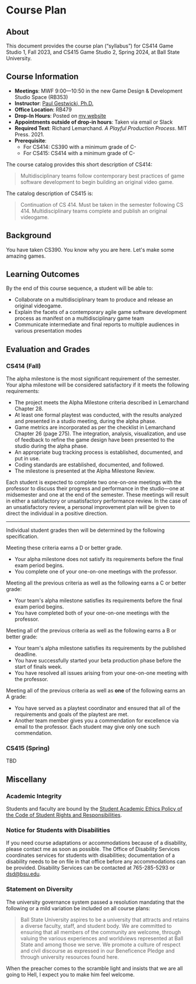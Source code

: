 # Course Plan

## About

This document provides the course plan (&ldquo;syllabus&rdquo;) for 
CS414 Game Studio 1, Fall 2023, 
and 
CS415 Game Studio 2, Spring 2024,
at Ball State University.

## Course Information

- **Meetings**: MWF 9:00&mdash;10:50 in the new Game Design & Development Studio Space (RB353)
- **Instructor**: [Paul Gestwicki, Ph.D.](https://www.cs.bsu.edu/~pvgestwicki)
- **Office Location**: RB479
- **Drop-In Hours**: Posted on [my website](https://www.cs.bsu.edu/~pvgestwicki)
- **Appointments outside of drop-in hours**: Taken via email or Slack
- **Required Text**: Richard Lemarchand. _A Playful Production Process_. MIT Press. 2021.
- **Prerequisite**: 
    - For CS414: CS390 with a minimum grade of C-
    - For CS415: CS414 with a minimum grade of C-

The course catalog provides this short description of CS414:
> Multidisciplinary teams follow contemporary best practices of game software
> development to begin building an original video game.

The catalog description of CS415 is:
> Continuation of CS 414.  Must be taken in the semester following CS 414.
> Multidisciplinary teams complete and publish an original videogame. 

## Background

You have taken CS390. You know why you are here. Let's make some amazing games.

## Learning Outcomes

By the end of this course sequence, a student will be able to:
- Collaborate on a multidisciplinary team to produce and release an original videogame.
- Explain the facets of a contemporary agile game software development process as manifest on a multidisciplinary game team
- Communicate intermediate and final reports to multiple audiences in various presentation modes

## Evaluation and Grades

### CS414 (Fall)

The alpha milestone is the most significant requirement of the semester. Your alpha milestone
will be considered satisfactory if it meets the following requirements:
- The project meets the Alpha Milestone criteria described in Lemarchand Chapter
  28.
- At least one formal playtest was conducted, with the results analyzed and
  presented in a studio meeting, during the alpha phase.
- Game metrics are incorporated as per the checklist in Lemarchand Chapter 26
  (page 275). The integration, analysis, visualization, and use of feedback to
  refine the game design have been presented to the studio during the alpha
  phase.
- An appropriate bug tracking process is established, documented, and put in
  use.
- Coding standards are established, documented, and followed.
- The milestone is presented at the Alpha Milestone Review.

Each student is expected to complete two one-on-one meetings with the professor
to discuss their progress and performance in the studio&mdash;one at midsemester
and one at the end of the semester. These meetings will result in either a
satisfactory or unsatisfactory performance review. In the case of an
unsatisfactory review, a personal improvement plan will be given to direct the
individual in a positive direction.

---

Individual student grades then will be determined by the following specification.

Meeting these criteria earns a D or better grade.
- Your alpha milestone does not satisfy its requirements before the final exam period begins.
- You complete one of your one-on-one meetings with the professor.
 
Meeting all the previous criteria as well as the following earns a C or better grade:
- Your team's alpha milestone satisfies its requirements before the final exam period begins.
- You have completed both of your one-on-one meetings with the professor.

Meeting all of the previous criteria as well as the following
earns a B or better grade:
- Your team's alpha milestone satisfies its requirements by the published deadline.
- You have successfully started your beta production phase before the start of finals week.
- You have resolved all issues arising from your one-on-one meeting with the professor.

Meeting all of the previous criteria as well as **one** of the
following earns an A grade:
  - You have served as a playtest coordinator and ensured that all of the requirements and goals of the playtest are met.
  - Another team member gives you a commendation for excellence via email to the professor. Each student may give only one such commendation.

### CS415 (Spring)

TBD

## Miscellany

### Academic Integrity

Students and faculty are bound by the [Student Academic Ethics Policy of the Code of Student Rights and Responsibilities](https://www.bsu.edu/about/administrativeoffices/student-conduct). 

### Notice for Students with Disabilities

If you need course adaptations or accommodations because of a disability, please contact me as soon as possible. The Office of Disability Services coordinates services for students with disabilities; documentation of a disability needs to be on file in that office before any accommodations can be provided. Disability Services can be contacted at 765-285-5293 or dsd@bsu.edu.

### Statement on Diversity

The university governance system passed a resolution mandating that the following or a mild variation be included on all course plans:

> Ball State University aspires to be a university that attracts and retains a
> diverse faculty, staff, and student body. We are committed to ensuring that
> all members of the community are welcome, through valuing the various
> experiences and worldviews represented at Ball State and among those we serve.
> We promote a culture of respect and civil discourse as expressed in our
> Beneficence Pledge and through university resources found here.

When the preacher comes to the scramble light and insists that we are all going
to Hell, I expect you to make him feel welcome.


